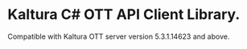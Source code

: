 # Kaltura C# OTT API Client Library.
Compatible with Kaltura OTT server version 5.3.1.14623 and above.

